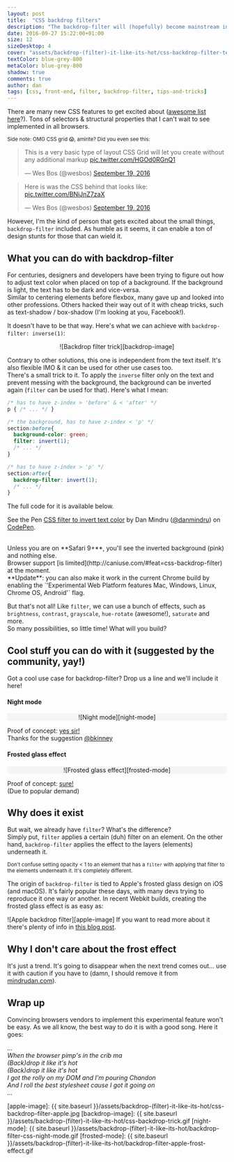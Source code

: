 ```yaml
---
layout: post
title:  "CSS backdrop filters"
description: "The backdrop-filter will (hopefully) become mainstream in the near future. Here's why I am excited about it."
date: 2016-09-27 15:22:00+01:00
size: 12
sizeDesktop: 4
cover: "assets/backdrop-(filter)-it-like-its-hot/css-backdrop-filter-text-magic.gif"
textColor: blue-grey-800
metaColor: blue-grey-800
shadow: true
comments: true
author: dan
tags: [css, front-end, filter, backdrop-filter, tips-and-tricks]
---
```


There are many new CSS features to get excited about ([awesome list here](http://css4.rocks/)?).
Tons of selectors & structural properties that I can't wait to see implemented in all browsers. <br/>

<small>Side note: OMG CSS grid 😱, amirite? Did you even see this:</small>

<div style="width: 100%">
  <blockquote class="twitter-tweet" data-lang="en"><p lang="en" dir="ltr">This is a very basic type of layout CSS Grid will let you create without any additional markup <a href="https://t.co/HGOd0RGnQ1">pic.twitter.com/HGOd0RGnQ1</a></p>&mdash; Wes Bos (@wesbos) <a href="https://twitter.com/wesbos/status/777955345146777600">September 19, 2016</a></blockquote>
</div>

<blockquote><p lang="en" dir="ltr">Here is was the CSS behind that looks like: <a href="https://t.co/BNiJnZ7zaX">pic.twitter.com/BNiJnZ7zaX</a></p>&mdash; Wes Bos (@wesbos) <a href="https://twitter.com/wesbos/status/777957127558082561">September 19, 2016</a></blockquote>

However, I'm the kind of person that gets excited about the small things, `backdrop-filter` included. As humble as it seems, it can enable a ton of design stunts for those that can wield it.


## What you can do with backdrop-filter
For centuries, designers and developers have been trying to figure out how to adjust text color when placed on top of a background. If the background is light, the text has to be dark and vice-versa. <br/>
Similar to centering elements before flexbox, many gave up and looked into other professions. Others hacked their way out of it with cheap tricks, such as text-shadow / box-shadow (I'm looking at you, Facebook!).

It doesn't have to be that way. Here's what we can achieve with `backdrop-filter: inverse(1)`:

<span style="text-align: center; width: 100%; display: inline-block;">
![Backdrop filter trick][backdrop-image]
</span>

Contrary to other solutions, this one is independent from the text itself. It's also flexible IMO & it can be used for other use cases too.<br/>
There's a small trick to it. To apply the `inverse` filter only on the text and prevent messing with the background, the background can be inverted again (`filter` can be used for that). Here's what I mean:

```css
/* has to have z-index > 'before' & < 'after' */
p { /* ... */ }

/* the background, has to have z-index < 'p' */
section:before{
  background-color: green;
  filter: invert(1);
  /* ... */
}

/* has to have z-index > 'p' */
section:after{
  backdrop-filter: invert(1);
  /* ... */
}
```

The full code for it is available below.

<div style="width: 100%;">
  <p data-height="265" data-theme-id="0" data-slug-hash="XjRoZz" data-default-tab="css,result" data-user="danmindru" data-embed-version="2" class="codepen">See the Pen <a href="https://codepen.io/danmindru/pen/XjRoZz/">CSS filter to invert text color</a> by Dan Mindru (<a href="http://codepen.io/danmindru">@danmindru</a>) on <a href="http://codepen.io">CodePen</a>.</p>
</div>

<br/>
Unless you are on **Safari 9+**, you'll see the inverted background (pink) and nothing else. <br/>
Browser support [is limited](http://caniuse.com/#feat=css-backdrop-filter) at the moment. <br/>
**Update**: you can also make it work in the current Chrome build by enabling the `'Experimental Web Platform features Mac, Windows, Linux, Chrome OS, Android'` flag.

But that's not all! Like `filter`, we can use a bunch of effects, such as `brightness`, `contrast`, `grayscale`, `hue-rotate` (awesome!), `saturate` and more. <br/>
So many possibilities, so little time! What will you build?


## Cool stuff you can do with it (suggested by the community, yay!)
Got a cool use case for backdrop-filter? Drop us a line and we'll include it here!

#### Night mode

<span style="text-align: center; width: 100%; display: inline-block; background-color: whitesmoke;">
![Night mode][night-mode]
</span>


Proof of concept: [yes sir!](https://codepen.io/danmindru/pen/rrwpow) <br/>
Thanks for the suggestion [@bkinney](https://disqus.com/by/bkinney/)


#### Frosted glass effect
<span style="text-align: center; width: 100%; display: inline-block; background-color: whitesmoke;">
![Frosted glass effect][frosted-mode]
</span>

Proof of concept: [sure!](https://codepen.io/danmindru/pen/vXJNgg) <br/>
(Due to popular demand)


## Why does it exist
But wait, we already have `filter`? What's the difference? <br/>
Simply put, `filter` applies a certain (duh) filter on an element. On the other hand, `backdrop-filter` applies the effect to the layers (elements) underneath it.

<small>Don't confuse setting opacity < 1 to an element that has a `filter` with applying that filter to the elements underneath it. It's completely different.</small>

The origin of `backdrop-filter` is tied to Apple's frosted glass design on iOS (and macOS). It's fairly popular these days, with many devs trying to reproduce it one way or another. In recent Webkit builds, creating the frosted glass effect is as easy as:

![Apple backdrop filter][apple-image]
If you want to read more about it there's plenty of info in [this blog post](https://webkit.org/blog/3632/introducing-backdrop-filters/).


## Why I don't care about the frost effect
It's just a trend. It's going to disappear when the next trend comes out... use it with caution if you have to (damn, I should remove it from [mindrudan.com](http://mindrudan.com)).


## Wrap up
Convincing browsers vendors to implement this experimental feature won't be easy.
As we all know, the best way to do it is with a good song. Here it goes:

<i>
...<br/>
When the browser pimp's in the crib ma<br/>
(Back)drop it like it's hot<br/>
(Back)drop it like it's hot<br/>
I got the rolly on my DOM and I'm pouring Chandon<br/>
And I roll the best stylesheet cause I got it going on<br/>
...
</i>

<script async src="//platform.twitter.com/widgets.js" charset="utf-8"></script>
<script async src="//assets.codepen.io/assets/embed/ei.js"></script>

[apple-image]: {{ site.baseurl }}/assets/backdrop-(filter)-it-like-its-hot/css-backdrop-filter-apple.jpg
[backdrop-image]: {{ site.baseurl }}/assets/backdrop-(filter)-it-like-its-hot/css-backdrop-trick.gif
[night-mode]: {{ site.baseurl }}/assets/backdrop-(filter)-it-like-its-hot/backdrop-filter-css-night-mode.gif
[frosted-mode]: {{ site.baseurl }}/assets/backdrop-(filter)-it-like-its-hot/backdrop-filter-apple-frost-effect.gif